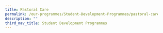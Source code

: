 ```yaml
---
title: Pastoral Care
permalink: /our-programmes/Student-Development-Programmes/pastoral-care
description: ""
third_nav_title: Student Development Programmes
---
```

